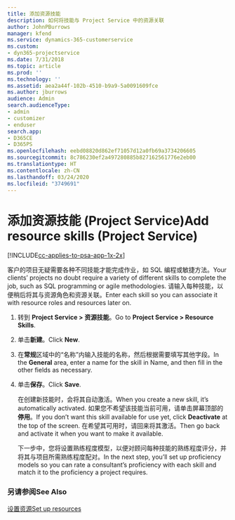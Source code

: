 ```yaml
---
title: 添加资源技能
description: 如何将技能与 Project Service 中的资源关联
author: JohnPBurrows
manager: kfend
ms.service: dynamics-365-customerservice
ms.custom:
- dyn365-projectservice
ms.date: 7/31/2018
ms.topic: article
ms.prod: ''
ms.technology: ''
ms.assetid: aea2a44f-102b-4510-b9a9-5a0091609fce
ms.author: jburrows
audience: Admin
search.audienceType:
- admin
- customizer
- enduser
search.app:
- D365CE
- D365PS
ms.openlocfilehash: eebd08820d862ef71057d12a0fb69a3734206605
ms.sourcegitcommit: 8c786230ef2a497280885b827162561776e2eb00
ms.translationtype: HT
ms.contentlocale: zh-CN
ms.lasthandoff: 03/24/2020
ms.locfileid: "3749691"
---
```

# <a name="add-resource-skills-project-service"></a><span data-ttu-id="fd8bf-103">添加资源技能 (Project Service)</span><span class="sxs-lookup"><span data-stu-id="fd8bf-103">Add resource skills (Project Service)</span></span>

[!INCLUDE[cc-applies-to-psa-app-1x-2x](../includes/cc-applies-to-psa-app-1x-2x.md)]

<span data-ttu-id="fd8bf-104">客户的项目无疑需要各种不同技能才能完成作业，如 SQL 编程或敏捷方法。</span><span class="sxs-lookup"><span data-stu-id="fd8bf-104">Your clients’ projects no doubt require a variety of different skills to complete the job, such as SQL programming or agile methodologies.</span></span> <span data-ttu-id="fd8bf-105">请输入每种技能，以便稍后将其与资源角色和资源关联。</span><span class="sxs-lookup"><span data-stu-id="fd8bf-105">Enter each skill so you can associate it with resource roles and resources later on.</span></span>  
  
1. <span data-ttu-id="fd8bf-106">转到 **Project Service > 资源技能**。</span><span class="sxs-lookup"><span data-stu-id="fd8bf-106">Go to **Project Service > Resource Skills**.</span></span>  
  
2. <span data-ttu-id="fd8bf-107">单击**新建**。</span><span class="sxs-lookup"><span data-stu-id="fd8bf-107">Click **New**.</span></span>  
  
3. <span data-ttu-id="fd8bf-108">在**常规**区域中的“名称”内输入技能的名称，然后根据需要填写其他字段。</span><span class="sxs-lookup"><span data-stu-id="fd8bf-108">In the **General** area, enter a name for the skill in Name, and then fill in the other fields as necessary.</span></span>  
  
4. <span data-ttu-id="fd8bf-109">单击**保存**。</span><span class="sxs-lookup"><span data-stu-id="fd8bf-109">Click **Save**.</span></span>  
  
   <span data-ttu-id="fd8bf-110">在创建新技能时，会将其自动激活。</span><span class="sxs-lookup"><span data-stu-id="fd8bf-110">When you create a new skill, it’s automatically activated.</span></span> <span data-ttu-id="fd8bf-111">如果您不希望该技能当前可用，请单击屏幕顶部的**停用**。</span><span class="sxs-lookup"><span data-stu-id="fd8bf-111">If you don’t want this skill available for use yet, click **Deactivate** at the top of the screen.</span></span> <span data-ttu-id="fd8bf-112">在希望其可用时，请回来将其激活。</span><span class="sxs-lookup"><span data-stu-id="fd8bf-112">Then go back and activate it when you want to make it available.</span></span>  
  
   <span data-ttu-id="fd8bf-113">下一步中，您将设置熟练程度模型，以便对顾问每种技能的熟练程度评分，并将其与项目所需熟练程度配对。</span><span class="sxs-lookup"><span data-stu-id="fd8bf-113">In the next step, you’ll set up proficiency models so you can rate a consultant’s proficiency with each skill and match it to the proficiency a project requires.</span></span>  
  
### <a name="see-also"></a><span data-ttu-id="fd8bf-114">另请参阅</span><span class="sxs-lookup"><span data-stu-id="fd8bf-114">See Also</span></span>  
 [<span data-ttu-id="fd8bf-115">设置资源</span><span class="sxs-lookup"><span data-stu-id="fd8bf-115">Set up resources</span></span>](../project-service/set-up-resources.md)

